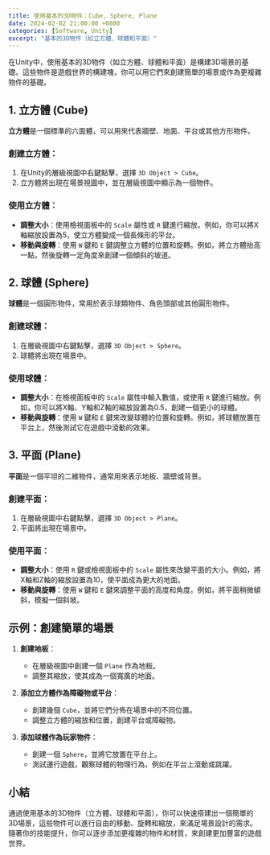 ```yaml
---
title: 使用基本的3D物件：Cube, Sphere, Plane
date: 2024-02-02 21:00:00 +0800
categories: [Software, Unity]
excerpt: "基本的3D物件（如立方體、球體和平面）"
---
```


在Unity中，使用基本的3D物件（如立方體、球體和平面）是構建3D場景的基礎。這些物件是遊戲世界的構建塊，你可以用它們來創建簡單的場景或作為更複雜物件的基礎。

## 1. **立方體 (Cube)**

**立方體**是一個標準的六面體，可以用來代表牆壁、地面、平台或其他方形物件。

### 創建立方體：
1. 在Unity的層級視圖中右鍵點擊，選擇 `3D Object > Cube`。
2. 立方體將出現在場景視圖中，並在層級視圖中顯示為一個物件。

### 使用立方體：
- **調整大小**：使用檢視面板中的 `Scale` 屬性或 `R` 鍵進行縮放。例如，你可以將X軸縮放設置為5，使立方體變成一個長條形的平台。
- **移動與旋轉**：使用 `W` 鍵和 `E` 鍵調整立方體的位置和旋轉。例如，將立方體抬高一點，然後旋轉一定角度來創建一個傾斜的坡道。

## 2. **球體 (Sphere)**

**球體**是一個圓形物件，常用於表示球類物件、角色頭部或其他圓形物件。

### 創建球體：
1. 在層級視圖中右鍵點擊，選擇 `3D Object > Sphere`。
2. 球體將出現在場景中。

### 使用球體：
- **調整大小**：在檢視面板中的 `Scale` 屬性中輸入數值，或使用 `R` 鍵進行縮放。例如，你可以將X軸、Y軸和Z軸的縮放設置為0.5，創建一個更小的球體。
- **移動與旋轉**：使用 `W` 鍵和 `E` 鍵來改變球體的位置和旋轉。例如，將球體放置在平台上，然後測試它在遊戲中滾動的效果。

## 3. **平面 (Plane)**

**平面**是一個平坦的二維物件，通常用來表示地板、牆壁或背景。

### 創建平面：
1. 在層級視圖中右鍵點擊，選擇 `3D Object > Plane`。
2. 平面將出現在場景中。

### 使用平面：
- **調整大小**：使用 `R` 鍵或檢視面板中的 `Scale` 屬性來改變平面的大小。例如，將X軸和Z軸的縮放設置為10，使平面成為更大的地面。
- **移動與旋轉**：使用 `W` 鍵和 `E` 鍵來調整平面的高度和角度。例如，將平面稍微傾斜，模擬一個斜坡。

## 示例：創建簡單的場景

1. **創建地板**：
   - 在層級視圖中創建一個 `Plane` 作為地板。
   - 調整其縮放，使其成為一個寬廣的地面。
   
2. **添加立方體作為障礙物或平台**：
   - 創建幾個 `Cube`，並將它們分佈在場景中的不同位置。
   - 調整立方體的縮放和位置，創建平台或障礙物。

3. **添加球體作為玩家物件**：
   - 創建一個 `Sphere`，並將它放置在平台上。
   - 測試運行遊戲，觀察球體的物理行為，例如在平台上滾動或跳躍。

## 小結

通過使用基本的3D物件（立方體、球體和平面），你可以快速搭建出一個簡單的3D場景，這些物件可以進行自由的移動、旋轉和縮放，來滿足場景設計的需求。隨著你的技能提升，你可以逐步添加更複雜的物件和材質，來創建更加豐富的遊戲世界。
